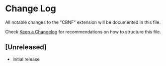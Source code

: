 # Change Log

All notable changes to the "CBNF" extension will be documented in this file.

Check [Keep a Changelog](http://keepachangelog.com/) for recommendations on how to structure this file.

## [Unreleased]

- Initial release
